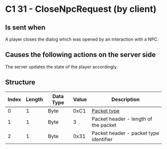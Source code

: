 # C1 31 - CloseNpcRequest (by client)

## Is sent when

A player closes the dialog which was opened by an interaction with a NPC.

## Causes the following actions on the server side

The server updates the state of the player accordingly.

## Structure

| Index | Length | Data Type | Value | Description |
|-------|--------|-----------|-------|-------------|
| 0 | 1 |   Byte   | 0xC1  | [Packet type](PacketTypes.md) |
| 1 | 1 |    Byte   |   3   | Packet header - length of the packet |
| 2 | 1 |    Byte   | 0x31  | Packet header - packet type identifier |
